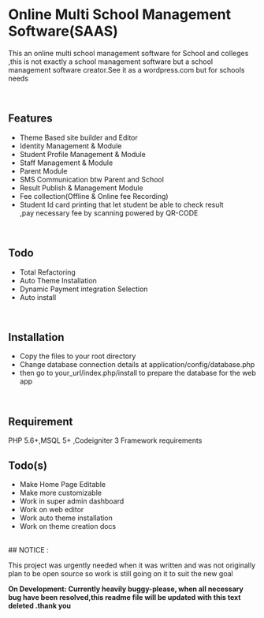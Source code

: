 # Online Multi School Management Software(SAAS)

<p>This an online multi school management software for School and colleges ,this is not exactly a school management software but a school management software creator.See it as a wordpress.com but for schools needs </p>

<br>

## Features

<ul>
	<li>Theme Based site builder and Editor</li>
	<li>Identity Management & Module</li>
	<li>Student Profile Management & Module</li>
	<li>Staff Management & Module</li>
	<li>Parent  Module</li>
	<li>SMS Communication btw Parent and School</li>
	<li>Result Publish & Management Module</li>
	<li>Fee collection(Offline & Online fee Recording)</li>
	<li>Student Id card printing that let student be able to check result <br>,pay necessary fee by scanning powered by QR-CODE</li>

</ul>

</ul>

<br>

## Todo

<ul>
	<li>Total Refactoring</li>
	<li>Auto Theme Installation</li>
    <li>Dynamic Payment integration Selection</li>
    <li>Auto install</li>
</ul>

<br>

## Installation

<ul>
	<li>Copy the files to your root directory</li>
	<li>Change database connection details at application/config/database.php</li>
	<li>then go to your_url/index.php/install to prepare the database for the web app</li>

</ul>

<br>

## Requirement

PHP 5.6+,MSQL 5+ ,Codeigniter 3 Framework requirements
<br>

## Todo(s)

<ul>
<li>Make Home Page Editable </li>
<li>Make more customizable</li>
<li>Work in super admin dashboard</li>
<li>Work on web editor</li>
<li>Work auto theme installation</li>
<li>Work on theme creation docs</li>

</ul>

<br>
## NOTICE :

This project was urgently needed when it was written and was not originally plan to be open source so work is still going on it to suit the new goal

<b>On Development: Currently heavily buggy-please, when all necessary bug have been resolved,this readme file will be updated with this text deleted .thank you
